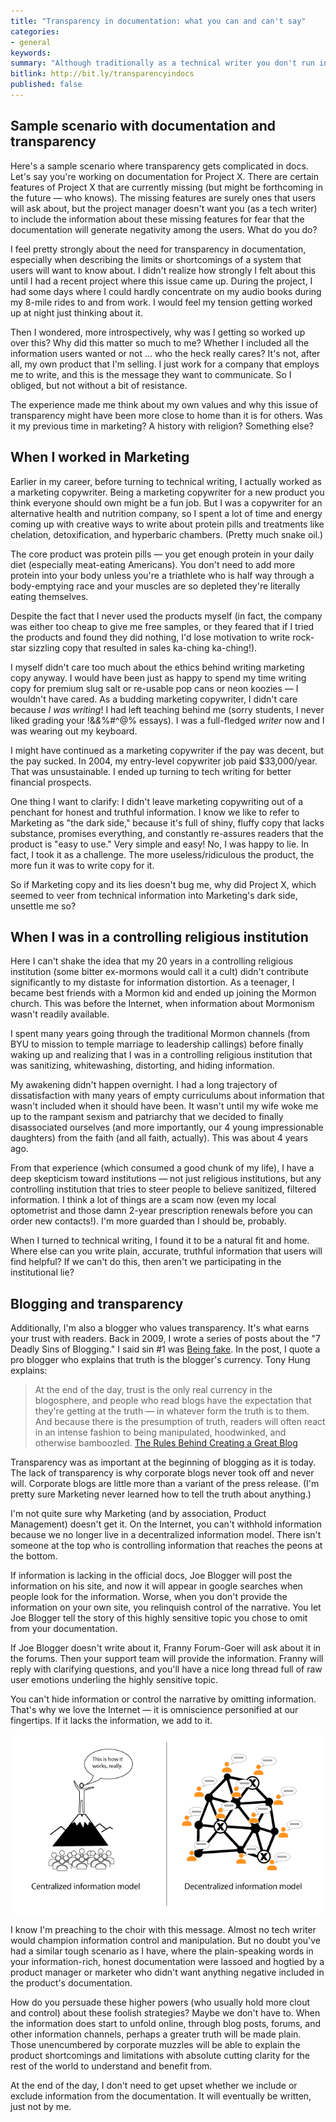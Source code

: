```yaml
---
title: "Transparency in documentation: what you can and can't say"
categories:
- general
keywords:
summary: "Although traditionally as a technical writer you don't run into too many ethical scenarios for docs, sometimes you have situations where your ability to be transparent about a system's limitations gets curtailed by marketing or product management. Although it can be frustrating to have your documentation filtered like this, you can take comfort knowing that, given the decentralized nature of information on the web, where users can post information in forums, blogs, or other sites, the information filtered out of your docs will eventually be written and accessible online."
bitlink: http://bit.ly/transparencyindocs
published: false
---
```


## Sample scenario with documentation and transparency

Here's a sample scenario where transparency gets complicated in docs. Let's say you're working on documentation for Project X. There are certain features of Project X that are currently missing (but might be forthcoming in the future &mdash; who knows). The missing features are surely ones that users will ask about, but the project manager doesn't want you (as a tech writer) to include the information about these missing features for fear that the documentation will generate negativity among the users. What do you do?

I feel pretty strongly about the need for transparency in documentation, especially when describing the limits or shortcomings of a system that users will want to know about. I didn't realize how strongly I felt about this until I had a recent project where this issue came up. During the project, I had some days where I could hardly concentrate on my audio books during my 8-mile rides to and from work. I would feel my tension getting worked up at night just thinking about it.

Then I wondered, more introspectively, why was I getting so worked up over this? Why did this matter so much to me? Whether I included all the information users wanted or not ... who the heck really cares? It's not, after all, my own product that I'm selling. I just work for a company that employs me to write, and this is the message they want to communicate. So I obliged, but not without a bit of resistance.

The experience made me think about my own values and why this issue of transparency might have been more close to home than it is for others. Was it my previous time in marketing? A history with religion? Something else?

## When I worked in Marketing

Earlier in my career, before turning to technical writing, I actually worked as a marketing copywriter. Being a marketing copywriter for a new product you think everyone should own might be a fun job. But I was a copywriter for an alternative health and nutrition company, so I spent a lot of time and energy coming up with creative ways to write about protein pills and treatments like chelation, detoxification, and hyperbaric chambers. (Pretty much snake oil.)

The core product was protein pills &mdash; you get enough protein in your daily diet (especially meat-eating Americans). You don't need to add more protein into your body unless you're a triathlete who is half way through a body-emptying race and your muscles are so depleted they're literally eating themselves.

Despite the fact that I never used the products myself (in fact, the company was either too cheap to give me free samples, or they feared that if I tried the products and found they did nothing, I'd lose motivation to write rock-star sizzling copy that resulted in sales ka-ching ka-ching!).

I myself didn't care too much about the ethics behind writing marketing copy anyway. I would have been just as happy to spend my time writing copy for premium slug salt or re-usable pop cans or neon koozies &mdash; I wouldn't have cared. As a budding marketing copywriter, I  didn't care because *I was writing*! I had left teaching behind me (sorry students, I never liked grading your !&*&*%#^@% essays). I was a full-fledged *writer* now and I was wearing out my keyboard.

I might have continued as a marketing copywriter if the pay was decent, but the pay sucked. In 2004, my entry-level copywriter job paid $33,000/year. That was unsustainable. I ended up turning to tech writing for better financial prospects.

One thing I want to clarify: I didn't leave marketing copywriting out of a penchant for honest and truthful information. I know we like to refer to Marketing as "the dark side," because it's full of shiny, fluffy copy that lacks substance, promises everything, and constantly re-assures readers that the product is "easy to use." Very simple and easy! No, I was happy to lie. In fact, I took it as a challenge. The more useless/ridiculous the product, the more fun it was to write copy for it.

So if Marketing copy and its lies doesn't bug me, why did Project X, which seemed to veer from technical information into Marketing's dark side, unsettle me so?

## When I was in a controlling religious institution

Here I can't shake the idea that my 20 years in a controlling religious institution (some bitter ex-mormons would call it a cult) didn't contribute significantly to my distaste for information distortion. As a teenager, I became best friends with a Mormon kid and ended up joining the Mormon church. This was before the Internet, when information about Mormonism wasn't readily available.

I spent many years going through the traditional Mormon channels (from BYU to mission to temple marriage to leadership callings) before finally waking up and realizing that I was in a controlling religious institution that was sanitizing, whitewashing, distorting, and hiding information.

My awakening didn't happen overnight. I had a long trajectory of dissatisfaction with many years of empty curriculums about information that wasn't included when it should have been. It wasn't until my wife woke me up to the rampant sexism and patriarchy that we decided to finally disassociated ourselves (and more importantly, our 4 young impressionable daughters) from the faith (and all faith, actually). This was about 4 years ago.

From that experience (which consumed a good chunk of my life), I have a deep skepticism toward institutions &mdash; not just religious institutions, but any controlling institution that tries to steer people to believe sanitized, filtered information. I think a lot of things are a scam now (even my local optometrist and those damn 2-year prescription renewals before you can order new contacts!). I'm more guarded than I should be, probably.

When I turned to technical writing, I found it to be a natural fit and home. Where else can you write plain, accurate, truthful information that users will find helpful? If we can't do this, then aren't we participating in the institutional lie?

## Blogging and transparency

Additionally, I'm also a blogger who values transparency. It's what earns your trust with readers. Back in 2009, I wrote a series of posts about the "7 Deadly Sins of Blogging." I said sin #1 was [Being fake](http://idratherbewriting.com/2009/09/15/seven-deadly-sins-of-blogging-1-being-fake/). In the post, I quote a pro blogger who explains that truth is the blogger's currency. Tony Hung explains:

> At the end of the day, trust is the only real currency in the blogosphere, and people who read blogs have the expectation that they're getting at the truth — in whatever form the truth is to them. And because there is the presumption of truth, readers will often react in an intense fashion to being manipulated, hoodwinked, and otherwise bamboozled. [The Rules Behind Creating a Great Blog](https://problogger.com/the-rules-behind-creating-a-great-blog/)

Transparency was as important at the beginning of blogging as it is today. The lack of transparency is why corporate blogs never took off and never will. Corporate blogs are little more than a variant of the press release. (I'm pretty sure Marketing never learned how to tell the truth about anything.)

I'm not quite sure why Marketing (and by association, Product Management) doesn't get it. On the Internet, you can't withhold information because we no longer live in a decentralized information model. There isn't someone at the top who is controlling information that reaches the peons at the bottom.

If information is lacking in the official docs, Joe Blogger will post the information on his site, and now it will appear in google searches when people look for the information. Worse, when you don't provide the information on your own site, you relinquish control of the narrative. You let Joe Blogger tell the story of this highly sensitive topic you chose to omit from your documentation.

If Joe Blogger doesn't write about it, Franny Forum-Goer will ask about it in the forums. Then your support team will provide the information. Franny will reply with clarifying questions, and you'll have a nice long thread full of raw user emotions underling the highly sensitive topic.

You can't hide information or control the narrative by omitting information. That's why we love the Internet &mdash; it is omniscience personified at our fingertips. If it lacks the information, we add to it.

<img src="/images/decentralized_information.png" />

I know I'm preaching to the choir with this message. Almost no tech writer would champion information control and manipulation. But no doubt you've had a similar tough scenario as I have, where the plain-speaking words in your information-rich, honest documentation were lassoed and hogtied by a product manager or marketer who didn't want anything negative included in the product's documentation.

How do you persuade these higher powers (who usually hold more clout and control) about these foolish strategies? Maybe we don't have to. When the information does start to unfold online, through blog posts, forums, and other information channels, perhaps a greater truth will be made plain. Those unencumbered by corporate muzzles will be able to explain the product shortcomings and limitations with absolute cutting clarity for the rest of the world to understand and benefit from.  

At the end of the day, I don't need to get upset whether we include or exclude information from the documentation. It will eventually be written, just not by me.
